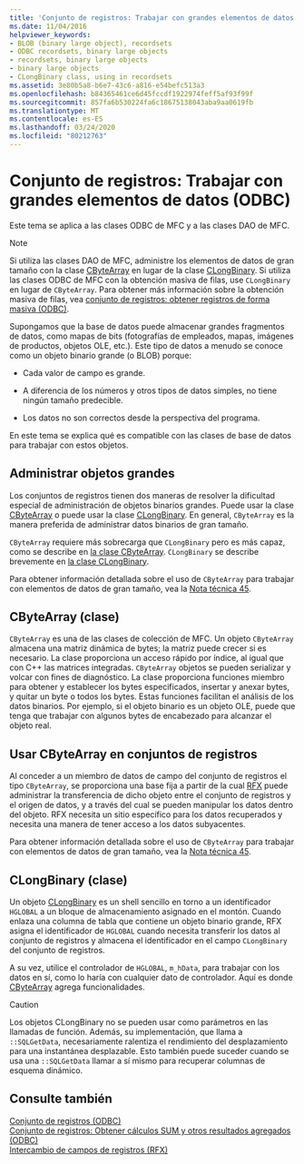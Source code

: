 ```yaml
---
title: 'Conjunto de registros: Trabajar con grandes elementos de datos (ODBC)'
ms.date: 11/04/2016
helpviewer_keywords:
- BLOB (binary large object), recordsets
- ODBC recordsets, binary large objects
- recordsets, binary large objects
- binary large objects
- CLongBinary class, using in recordsets
ms.assetid: 3e80b5a8-b6e7-43c6-a816-e54befc513a3
ms.openlocfilehash: b84365461ce6d45fccdf1922974feff5af93f99f
ms.sourcegitcommit: 857fa6b530224fa6c18675138043aba9aa0619fb
ms.translationtype: MT
ms.contentlocale: es-ES
ms.lasthandoff: 03/24/2020
ms.locfileid: "80212763"
---
```

# <a name="recordset-working-with-large-data-items-odbc"></a>Conjunto de registros: Trabajar con grandes elementos de datos (ODBC)

Este tema se aplica a las clases ODBC de MFC y a las clases DAO de MFC.

> [!NOTE]
>  Si utiliza las clases DAO de MFC, administre los elementos de datos de gran tamaño con la clase [CByteArray](../../mfc/reference/cbytearray-class.md) en lugar de la clase [CLongBinary](../../mfc/reference/clongbinary-class.md). Si utiliza las clases ODBC de MFC con la obtención masiva de filas, use `CLongBinary` en lugar de `CByteArray`. Para obtener más información sobre la obtención masiva de filas, vea [conjunto de registros: obtener registros de forma masiva (ODBC)](../../data/odbc/recordset-fetching-records-in-bulk-odbc.md).

Supongamos que la base de datos puede almacenar grandes fragmentos de datos, como mapas de bits (fotografías de empleados, mapas, imágenes de productos, objetos OLE, etc.). Este tipo de datos a menudo se conoce como un objeto binario grande (o BLOB) porque:

- Cada valor de campo es grande.

- A diferencia de los números y otros tipos de datos simples, no tiene ningún tamaño predecible.

- Los datos no son correctos desde la perspectiva del programa.

En este tema se explica qué es compatible con las clases de base de datos para trabajar con estos objetos.

##  <a name="managing-large-objects"></a><a name="_core_managing_large_objects"></a>Administrar objetos grandes

Los conjuntos de registros tienen dos maneras de resolver la dificultad especial de administración de objetos binarios grandes. Puede usar la clase [CByteArray](../../mfc/reference/cbytearray-class.md) o puede usar la clase [CLongBinary](../../mfc/reference/clongbinary-class.md). En general, `CByteArray` es la manera preferida de administrar datos binarios de gran tamaño.

`CByteArray` requiere más sobrecarga que `CLongBinary` pero es más capaz, como se describe en [la clase CByteArray](#_core_the_cbytearray_class). `CLongBinary` se describe brevemente en [la clase CLongBinary](#_core_the_clongbinary_class).

Para obtener información detallada sobre el uso de `CByteArray` para trabajar con elementos de datos de gran tamaño, vea la [Nota técnica 45](../../mfc/tn045-mfc-database-support-for-long-varchar-varbinary.md).

##  <a name="cbytearray-class"></a><a name="_core_the_cbytearray_class"></a>CByteArray (clase)

`CByteArray` es una de las clases de colección de MFC. Un objeto `CByteArray` almacena una matriz dinámica de bytes; la matriz puede crecer si es necesario. La clase proporciona un acceso rápido por índice, al igual que con C++ las matrices integradas. `CByteArray` objetos se pueden serializar y volcar con fines de diagnóstico. La clase proporciona funciones miembro para obtener y establecer los bytes especificados, insertar y anexar bytes, y quitar un byte o todos los bytes. Estas funciones facilitan el análisis de los datos binarios. Por ejemplo, si el objeto binario es un objeto OLE, puede que tenga que trabajar con algunos bytes de encabezado para alcanzar el objeto real.

##  <a name="using-cbytearray-in-recordsets"></a><a name="_core_using_cbytearray_in_recordsets"></a>Usar CByteArray en conjuntos de registros

Al conceder a un miembro de datos de campo del conjunto de registros el tipo `CByteArray`, se proporciona una base fija a partir de la cual [RFX](../../data/odbc/record-field-exchange-rfx.md) puede administrar la transferencia de dicho objeto entre el conjunto de registros y el origen de datos, y a través del cual se pueden manipular los datos dentro del objeto. RFX necesita un sitio específico para los datos recuperados y necesita una manera de tener acceso a los datos subyacentes.

Para obtener información detallada sobre el uso de `CByteArray` para trabajar con elementos de datos de gran tamaño, vea la [Nota técnica 45](../../mfc/tn045-mfc-database-support-for-long-varchar-varbinary.md).

##  <a name="clongbinary-class"></a><a name="_core_the_clongbinary_class"></a>CLongBinary (clase)

Un objeto [CLongBinary](../../mfc/reference/clongbinary-class.md) es un shell sencillo en torno a un identificador `HGLOBAL` a un bloque de almacenamiento asignado en el montón. Cuando enlaza una columna de tabla que contiene un objeto binario grande, RFX asigna el identificador de `HGLOBAL` cuando necesita transferir los datos al conjunto de registros y almacena el identificador en el campo `CLongBinary` del conjunto de registros.

A su vez, utilice el controlador de `HGLOBAL`, `m_hData`, para trabajar con los datos en sí, como lo haría con cualquier dato de controlador. Aquí es donde [CByteArray](../../mfc/reference/cbytearray-class.md) agrega funcionalidades.

> [!CAUTION]
>  Los objetos CLongBinary no se pueden usar como parámetros en las llamadas de función. Además, su implementación, que llama a `::SQLGetData`, necesariamente ralentiza el rendimiento del desplazamiento para una instantánea desplazable. Esto también puede suceder cuando se usa una `::SQLGetData` llamar a sí mismo para recuperar columnas de esquema dinámico.

## <a name="see-also"></a>Consulte también

[Conjunto de registros (ODBC)](../../data/odbc/recordset-odbc.md)<br/>
[Conjunto de registros: Obtener cálculos SUM y otros resultados agregados (ODBC)](../../data/odbc/recordset-obtaining-sums-and-other-aggregate-results-odbc.md)<br/>
[Intercambio de campos de registros (RFX)](../../data/odbc/record-field-exchange-rfx.md)

